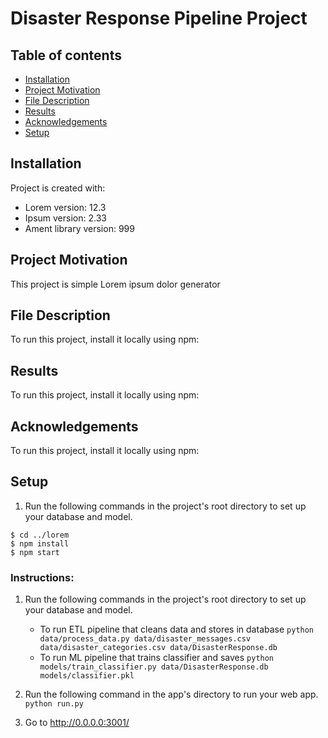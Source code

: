# Disaster Response Pipeline Project

## Table of contents
* [Installation](#installation)
* [Project Motivation](#project-motivation)
* [File Description](#file-description)
* [Results](#results)
* [Acknowledgements](#acknowledgements)
* [Setup](#setup)

## Installation
Project is created with:
* Lorem version: 12.3
* Ipsum version: 2.33
* Ament library version: 999

## Project Motivation
This project is simple Lorem ipsum dolor generator
	
## File Description
To run this project, install it locally using npm:

## Results
To run this project, install it locally using npm:

## Acknowledgements
To run this project, install it locally using npm:

## Setup
1. Run the following commands in the project's root directory to set up your database and model.

```
$ cd ../lorem
$ npm install
$ npm start
```
### Instructions:
1. Run the following commands in the project's root directory to set up your database and model.

    - To run ETL pipeline that cleans data and stores in database
        ```python data/process_data.py data/disaster_messages.csv data/disaster_categories.csv data/DisasterResponse.db```
    - To run ML pipeline that trains classifier and saves
        `python models/train_classifier.py data/DisasterResponse.db models/classifier.pkl`

2. Run the following command in the app's directory to run your web app.
    `python run.py`

3. Go to http://0.0.0.0:3001/
